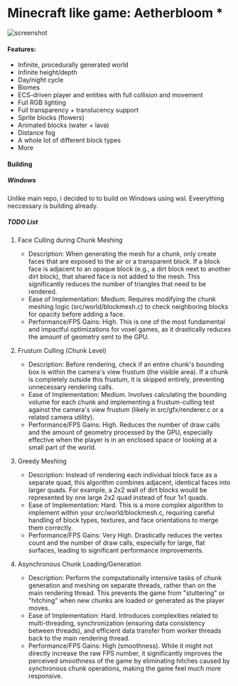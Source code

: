 # Minecraft like game: Aetherbloom *

![screenshot](screenshots/1.png)

#### Features:
- Infinite, procedurally generated world
- Infinite height/depth
- Day/night cycle
- Biomes
- ECS-driven player and entities with full collision and movement
- Full RGB lighting
- Full transparency + translucency support
- Sprite blocks (flowers)
- Animated blocks (water + lava)
- Distance fog
- A whole lot of different block types
- More

#### Building

##### Windows
Unlike main repo, i decided to to build on Windows using wsl. Eveerything neccessary is building already.

##### TODO List
1. Face Culling during Chunk Meshing
    * Description: When generating the mesh for a chunk, only create faces that are exposed to the air or a transparent block. If a block
        face is adjacent to an opaque block (e.g., a dirt block next to another dirt block), that shared face is not added to the mesh. This
        significantly reduces the number of triangles that need to be rendered.
    * Ease of Implementation: Medium. Requires modifying the chunk meshing logic (src/world/blockmesh.c) to check neighboring blocks for
        opacity before adding a face.
    * Performance/FPS Gains: High. This is one of the most fundamental and impactful optimizations for voxel games, as it drastically
        reduces the amount of geometry sent to the GPU.

2. Frustum Culling (Chunk Level)
    * Description: Before rendering, check if an entire chunk's bounding box is within the camera's view frustum (the visible area). If a
        chunk is completely outside this frustum, it is skipped entirely, preventing unnecessary rendering calls.
    * Ease of Implementation: Medium. Involves calculating the bounding volume for each chunk and implementing a frustum-culling test
        against the camera's view frustum (likely in src/gfx/renderer.c or a related camera utility).
    * Performance/FPS Gains: High. Reduces the number of draw calls and the amount of geometry processed by the GPU, especially effective
        when the player is in an enclosed space or looking at a small part of the world.

3. Greedy Meshing
    * Description: Instead of rendering each individual block face as a separate quad, this algorithm combines adjacent, identical faces
        into larger quads. For example, a 2x2 wall of dirt blocks would be represented by one large 2x2 quad instead of four 1x1 quads.
    * Ease of Implementation: Hard. This is a more complex algorithm to implement within your src/world/blockmesh.c, requiring careful
        handling of block types, textures, and face orientations to merge them correctly.
    * Performance/FPS Gains: Very High. Drastically reduces the vertex count and the number of draw calls, especially for large, flat
        surfaces, leading to significant performance improvements.

4. Asynchronous Chunk Loading/Generation
    * Description: Perform the computationally intensive tasks of chunk generation and meshing on separate threads, rather than on the
        main rendering thread. This prevents the game from "stuttering" or "hitching" when new chunks are loaded or generated as the player
        moves.
    * Ease of Implementation: Hard. Introduces complexities related to multi-threading, synchronization (ensuring data consistency
        between threads), and efficient data transfer from worker threads back to the main rendering thread.
    * Performance/FPS Gains: High (smoothness). While it might not directly increase the raw FPS number, it significantly improves the
        perceived smoothness of the game by eliminating hitches caused by synchronous chunk operations, making the game feel much more
        responsive.

